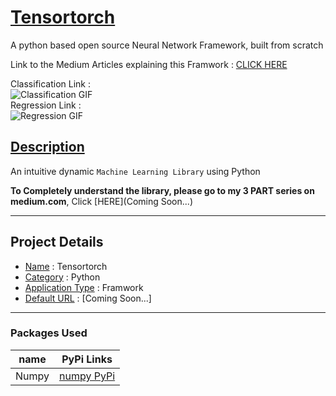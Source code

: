 # <ins> Tensortorch </ins>
A python based open source Neural Network Framework, built from scratch

Link to the Medium Articles explaining this Framwork : [CLICK HERE](https://angadsandhu.medium.com/creating-a-deep-learning-neural-net-framework-from-scratch-in-python-ca9c77d5b987)


Classification Link : <br>
![Classification GIF](https://user-images.githubusercontent.com/55819847/103136849-ea782a00-46e9-11eb-9668-d528a80a57d6.gif)
<br>
Regression Link : <br>
![Regression GIF](https://user-images.githubusercontent.com/55819847/103136819-c288c680-46e9-11eb-84d7-314caea87ddd.gif)



## <ins> Description </ins>
An intuitive dynamic `Machine Learning Library` using Python

**To Completely understand the library, please go to my
3 PART series on medium.com**, Click [HERE](Coming Soon...)

---

## Project Details
* <ins>Name</ins> :  Tensortorch
* <ins>Category</ins> :  Python
* <ins>Application Type</ins> :  Framwork
* <ins>Default URL</ins> :  [Coming Soon...]

---

### Packages Used ###
| name                  | PyPi Links                                                               |
| --------------------- | ------------------------------------------------------------------------ |
| Numpy                 | [numpy PyPi](https://pypi.org/project/numpy/)                          |
